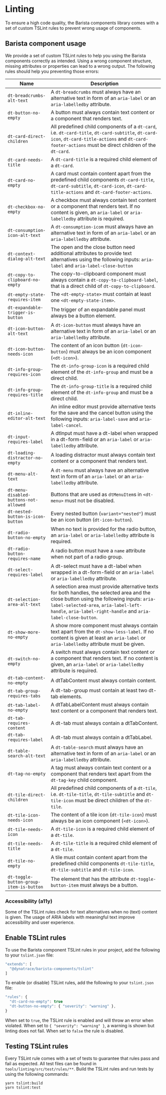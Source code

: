 # Linting

To ensure a high code quality, the Barista components library comes with a set
of custom TSLint rules to prevent wrong usage of components.

## Barista component usage

We provide a set of custom TSLint rules to help you using the Barista components
correctly as intended. Using a wrong component structure, missing attributes or
properties can lead to a wrong output. The following rules should help you
preventing those errors:

| Name                                    | Description                                                                                                                                                                                                                                         |
| --------------------------------------- | --------------------------------------------------------------------------------------------------------------------------------------------------------------------------------------------------------------------------------------------------- |
| `dt-breadcrumbs-alt-text`               | A `dt-breadcrumbs` must always have an alternative text in form of an `aria-label` or an `aria-labelledby` attribute.                                                                                                                               |
| `dt-button-no-empty`                    | A button must always contain text content or a component that renders text.                                                                                                                                                                         |
| `dt-card-direct-children`               | All predefined child components of a `dt-card`, i.e. `dt-card-title`, `dt-card-subtitle`, `dt-card-icon`, `dt-card-title-actions` and `dt-card-footer-actions` must be direct children of the `dt-card`.                                            |
| `dt-card-needs-title`                   | A `dt-card-title` is a required child element of a `dt-card`.                                                                                                                                                                                       |
| `dt-card-no-empty`                      | A card must contain content apart from the predefined child components `dt-card-title`, `dt-card-subtitle`, `dt-card-icon`, `dt-card-title-actions` and `dt-card-footer-actions`.                                                                   |
| `dt-checkbox-no-empty`                  | A checkbox must always contain text content or a component that renders text. If no content is given, an `aria-label` or `aria-labelledby` attribute is required.                                                                                   |
| `dt-consumption-icon-alt-text`          | A `dt-consumption-icom` must always have an alternative text in form of an `aria-label` or an `aria-labelledby` attribute.                                                                                                                          |
| `dt-context-dialog-alt-text`            | The open and the close button need additional attributes to provide text alternatives using the following inputs: `aria-label` and `aria-label-close-button`                                                                                        |
| `dt-copy-to-clipboard-no-empty`         | The copy-to-clipboard component must always contain a `dt-copy-to-clipboard-label`, that is a direct child of `dt-copy-to-clipboard`.                                                                                                               |
| `dt-empty-state-requires-item`          | The `<dt-empty-state>` must contain at least one `<dt-empty-state-item>`.                                                                                                                                                                           |
| `dt-expandable-trigger-is-button`       | The trigger of an expandable panel must always be a button element.                                                                                                                                                                                 |
| `dt-icon-button-alt-text`               | A `dt-icon-button` must always have an alternative text in form of an `aria-label` or an `aria-labelledby` attribute.                                                                                                                               |
| `dt-icon-button-needs-icon`             | The content of an icon button (`dt-icon-button`) must always be an icon component (`<dt-icon>`).                                                                                                                                                    |
| `dt-info-group-requires-icon`           | The `dt-info-group-icon` is a required child element of the `dt-info-group` and must be a direct child.                                                                                                                                             |
| `dt-info-group-requires-title`          | The `dt-info-group-title` is a required child element of the `dt-info-group` and must be a direct child.                                                                                                                                            |
| `dt-inline-editor-alt-text`             | An inline editor must provide alternative texts for the save and the cancel button using the following inputs: `aria-label-save` and `aria-label-cancel`.                                                                                           |
| `dt-input-requires-label`               | A dtInput must have a dt-label when wrapped in a dt-form-field or an `aria-label` or `aria-labelledby` attribute.                                                                                                                                   |
| `dt-loading-distractor-no-empty`        | A loading distractor must always contain text content or a component that renders text.                                                                                                                                                             |
| `dt-menu-alt-text`                      | A `dt-menu` must always have an alternative text in form of an `aria-label` or an `aria-labelledby` attribute.                                                                                                                                      |
| `dt-menu-disabled-buttons-not-allowed`  | Buttons that are used as `dtMenuItem`s in `<dt-menu>` must not be disabled.                                                                                                                                                                         |
| `dt-nested-button-is-icon-button`       | Every nested button (`variant="nested"`) must be an icon button (`dt-icon-button`).                                                                                                                                                                 |
| `dt-radio-button-no-empty`              | When no text is provided for the radio button, an `aria-label` or `aria-labelledby` attribute is required.                                                                                                                                          |
| `dt-radio-button-requires-name`         | A radio button must have a `name` attribute when not part of a radio group.                                                                                                                                                                         |
| `dt-select-requires-label`              | A dt-select must have a dt-label when wrapped in a dt-form-field or an `aria-label` or `aria-labelledby` attribute.                                                                                                                                 |
| `dt-selection-area-alt-text`            | A selection area must provide alternative texts for both handles, the selected area and the close button using the following inputs: `aria-label-selected-area`, `aria-label-left-handle`, `aria-label-right-handle` and `aria-label-close-button`. |
| `dt-show-more-no-empty`                 | A show more component must always contain text apart from the `dt-show-less-label`. If no content is given at least an `aria-label` or `aria-labelledby` attribute must be given.                                                                   |
| `dt-switch-no-empty`                    | A switch must always contain text content or a component that renders text. If no content is given, an `aria-label` or `aria-labelledby` attribute is required.                                                                                     |
| `dt-tab-content-no-empty`               | A dtTabContent must always contain content.                                                                                                                                                                                                         |
| `dt-tab-group-requires-tabs`            | A dt-tab-group must contain at least two dt-tab elements.                                                                                                                                                                                           |
| `dt-tab-label-no-empty`                 | A dtTabLabelContent must always contain text content or a component that renders text.                                                                                                                                                              |
| `dt-tab-requires-content`               | A dt-tab must always contain a dtTabContent.                                                                                                                                                                                                        |
| `dt-tab-requires-label`                 | A dt-tab must always contain a dtTabLabel.                                                                                                                                                                                                          |
| `dt-table-search-alt-text`              | A `dt-table-search` must always have an alternative text in form of an `aria-label` or an `aria-labelledby` attribute.                                                                                                                              |
| `dt-tag-no-empty`                       | A tag must always contain text content or a component that renders text apart from the `dt-tag-key` child component.                                                                                                                                |
| `dt-tile-direct-children`               | All predefined child components of a `dt-tile`, i.e. `dt-tile-title`, `dt-tile-subtitle` and `dt-tile-icon` must be direct children of the `dt-tile`.                                                                                               |
| `dt-tile-icon-needs-icon`               | The content of a tile icon (`dt-tile-icon`) must always be an icon component (`<dt-icon>`).                                                                                                                                                         |
| `dt-tile-needs-icon`                    | A `dt-tile-icon` is a required child element of a `dt-tile`.                                                                                                                                                                                        |
| `dt-tile-needs-title`                   | A `dt-tile-title` is a required child element of a `dt-tile`.                                                                                                                                                                                       |
| `dt-tile-no-empty`                      | A tile must contain content apart from the predefined child components `dt-tile-title`, `dt-tile-subtitle` and `dt-tile-icon`.                                                                                                                      |
| `dt-toggle-button-group-item-is-button` | The element that has the attribute `dt-toggle-button-item` must always be a button.                                                                                                                                                                 |

### Accessibility (a11y)

Some of the TSLint rules check for text alternatives when no (text) content is
given. The usage of ARIA labels with meaningful text improve accessibility and
user experience.

## Enable TSLint rules

To use the Barista component TSLint rules in your project, add the following to
your `tslint.json` file:

```js
"extends": [
  "@dynatrace/barista-components/tslint"
]
```

To enable (or disable) TSLint rules, add the following to your `tslint.json`
file:

```js
"rules": {
  "dt-card-no-empty": true
  "dt-button-no-empty": { "severity": "warning" },
}
```

When set to `true`, the TSLint rule is enabled and will throw an error when
violated. When set to `{ "severity": "warning" }`, a warning is shown but
linting does not fail. When set to `false` the rule is disabled.

## Testing TSLint rules

Every TSLint rule comes with a set of tests to guarantee that rules pass and
fail as expected. All test files can be found in `tools/linting/src/test/rules/**`.
Build the TSLint rules and run tests by using the following commands:

```
yarn tslint:build
yarn tslint:test
```
